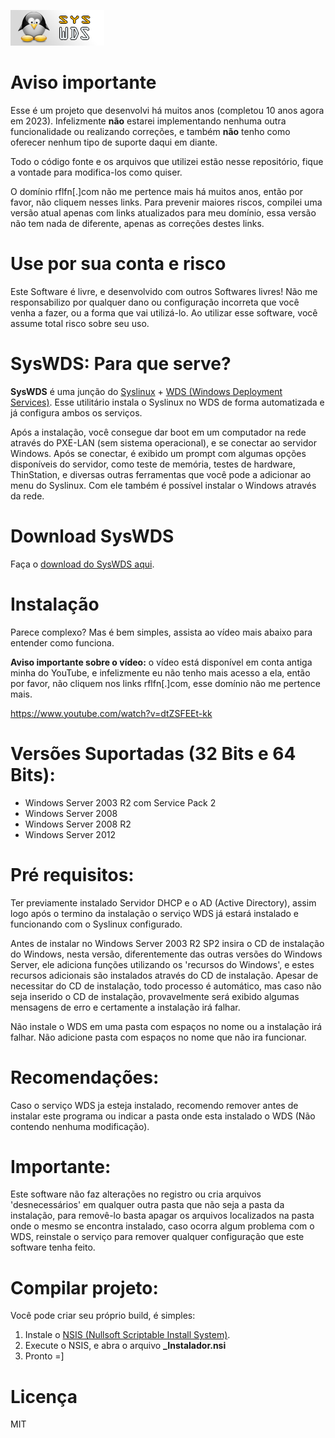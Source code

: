 ![SysWDS intro](https://github.com/rafaelfndev/SysWDS/blob/main/_FILES/Imagens/top.bmp)

# Aviso importante
Esse é um projeto que desenvolvi há muitos anos (completou 10 anos agora em 2023). Infelizmente **não** estarei implementando nenhuma outra funcionalidade ou realizando correções, e também **não** tenho como oferecer nenhum tipo de suporte daqui em diante.

Todo o código fonte e os arquivos que utilizei estão nesse repositório, fique a vontade para modifica-los como quiser.

O domínio rflfn[.]com não me pertence mais há muitos anos, então por favor, não cliquem nesses links. Para prevenir maiores riscos, compilei uma versão atual apenas com links atualizados para meu domínio, essa versão não tem nada de diferente, apenas as correções destes links.

# Use por sua conta e risco
Este Software é livre, e desenvolvido com outros Softwares livres! Não me responsabilizo por qualquer dano ou configuração incorreta que você venha a fazer, ou a forma que vai utilizá-lo. Ao utilizar esse software, você assume total risco sobre seu uso.

# SysWDS: Para que serve?
**SysWDS** é uma junção do [Syslinux](https://wiki.syslinux.org/wiki/index.php?title=The_Syslinux_Project) + [WDS (Windows Deployment Services)](https://learn.microsoft.com/en-us/previous-versions/windows/it-pro/windows-server-2012-r2-and-2012). Esse utilitário instala o Syslinux no WDS de forma automatizada e já configura ambos os serviços.

Após a instalação, você consegue dar boot em um computador na rede através do PXE-LAN (sem sistema operacional), e se conectar ao servidor Windows. Após se conectar, é exibido um prompt com algumas opções disponíveis do servidor, como teste de memória, testes de hardware, ThinStation, e diversas outras ferramentas que você pode a adicionar ao menu do Syslinux. Com ele também é possível instalar o Windows através da rede.

# Download SysWDS
Faça o [download do SysWDS aqui](https://github.com/rafaelfndev/SysWDS/releases).

# Instalação
Parece complexo? Mas é bem simples, assista ao vídeo mais abaixo para entender como funciona.

**Aviso importante sobre o vídeo:** o vídeo está disponível em conta antiga minha do YouTube, e infelizmente eu não tenho mais acesso a ela, então por favor, não cliquem nos links rflfn[.]com, esse domínio não me pertence mais.

https://www.youtube.com/watch?v=dtZSFEEt-kk

# Versões Suportadas (32 Bits e 64 Bits):
- Windows Server 2003 R2 com Service Pack 2
- Windows Server 2008
- Windows Server 2008 R2
- Windows Server 2012

# Pré requisitos:
Ter previamente instalado Servidor DHCP e o AD (Active Directory), assim logo após o termino da instalação o serviço WDS já estará instalado e funcionando com o Syslinux configurado.

Antes de instalar no Windows Server 2003 R2 SP2 insira o CD de instalação do Windows, nesta versão, diferentemente das outras versões do Windows Server, ele adiciona funções utilizando os 'recursos do Windows', e estes recursos adicionais são instalados através do CD de instalação. Apesar de necessitar do CD de instalação, todo processo é automático, mas caso não seja inserido o CD de instalação, provavelmente será exibido algumas mensagens de erro e certamente a instalação irá falhar.

Não instale o WDS em uma pasta com espaços no nome ou a instalação irá falhar. Não adicione pasta com espaços no nome que não ira funcionar.

# Recomendações:
Caso o serviço WDS ja esteja instalado, recomendo remover antes de instalar este programa ou indicar a pasta onde esta instalado o WDS (Não contendo nenhuma modificação).

# Importante:
Este software não faz alterações no registro ou cria arquivos 'desnecessários' em qualquer outra pasta que não seja a pasta da instalação, para removê-lo basta apagar os arquivos localizados na pasta onde o mesmo se encontra instalado, caso ocorra algum problema com o WDS, reinstale o serviço para remover qualquer configuração que este software tenha feito.

# Compilar projeto:
Você pode criar seu próprio build, é simples:

1. Instale o [NSIS (Nullsoft Scriptable Install System)](https://sourceforge.net/projects/nsis/).
2. Execute o NSIS, e abra o arquivo **_Instalador.nsi**
3. Pronto =]

# Licença
MIT
